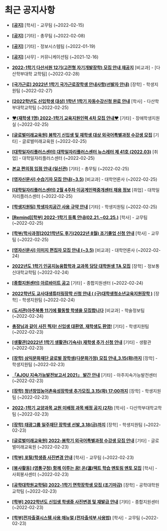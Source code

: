 # 최근 공지사항

* **[[공지]](http://ajou.ac.kr/kr/ajou/notice.do?mode=view&amp;articleNo=180874&amp;article.offset=0&amp;articleLimit=30)**
 [학사] - 교무팀 (~2022-02-15)

* **[[공지]](http://ajou.ac.kr/kr/ajou/notice.do?mode=view&amp;articleNo=180493&amp;article.offset=0&amp;articleLimit=30)**
 [기타] - 총무팀 (~2022-02-08)

* **[[공지]](http://ajou.ac.kr/kr/ajou/notice.do?mode=view&amp;articleNo=179802&amp;article.offset=0&amp;articleLimit=30)**
 [기타] - 정보시스템팀 (~2022-01-19)

* **[[공지]](http://ajou.ac.kr/kr/ajou/notice.do?mode=view&amp;articleNo=147976&amp;article.offset=0&amp;articleLimit=30)**
 [사무] - 커뮤니케이션팀 (~2021-12-16)

* **[2022-1학기 다산서원 12기(고전형 자기개발장학) 모집 안내 재공지](http://ajou.ac.kr/kr/ajou/notice.do?mode=view&amp;articleNo=181324&amp;article.offset=0&amp;articleLimit=30)**
 [비교과] - [다산학부대학 교학팀] (~2022-02-28)

* **[[국가근로] 2022년 1학기 국가근로장학생 안내사항(선발자 안내)](http://ajou.ac.kr/kr/ajou/notice.do?mode=view&amp;articleNo=181316&amp;article.offset=0&amp;articleLimit=30)**
 [장학] - 학생지원팀 (~2022-02-27)

* **[[2022학년도 신입학생 대상] 1학년 1학기 자동수강신청 완료 안내](http://ajou.ac.kr/kr/ajou/notice.do?mode=view&amp;articleNo=181303&amp;article.offset=0&amp;articleLimit=30)**
 [학사] - 다산학부대학교학팀 (~2022-02-25)

* **[♥(재학생 1명) 2022-1학기 교육지원인력 4차 모집 안내♥](http://ajou.ac.kr/kr/ajou/notice.do?mode=view&amp;articleNo=181302&amp;article.offset=0&amp;articleLimit=30)**
 [기타] - 장애학생지원실 (~2022-02-25)

* **[[글로벌미래교육원] 봄학기 신입생 및 재학생 대상 외국어특별과정 수강생 모집](http://ajou.ac.kr/kr/ajou/notice.do?mode=view&amp;articleNo=181296&amp;article.offset=0&amp;articleLimit=30)**
 [기타] - 글로벌미래교육원 (~2022-02-25)

* **[[대학일자리플러스센터] 대학일자리플러스센터 뉴스레터 제 41호 (2022.03)](http://ajou.ac.kr/kr/ajou/notice.do?mode=view&amp;articleNo=181283&amp;article.offset=0&amp;articleLimit=30)**
 [취업] - 대학일자리플러스센터 (~2022-02-25)

* **[본교 편의점 입점 안내 (일신관)](http://ajou.ac.kr/kr/ajou/notice.do?mode=view&amp;articleNo=181282&amp;article.offset=0&amp;articleLimit=30)**
 [기타] - 총무팀 (~2022-02-25)

* **[[영자신문사] 수습기자 모집 안내(~3.5)](http://ajou.ac.kr/kr/ajou/notice.do?mode=view&amp;articleNo=181280&amp;article.offset=0&amp;articleLimit=30)**
 [비교과] - 대학언론사 (~2022-02-25)

* **[[대학일자리플러스센터] 2월 4주차 이공계인력중개센터 채용 정보](http://ajou.ac.kr/kr/ajou/notice.do?mode=view&amp;articleNo=181277&amp;article.offset=0&amp;articleLimit=30)**
 [취업] - 대학일자리플러스센터 (~2022-02-25)

* **[[학생지원팀] 학생자치공간 사용 규약 안내](http://ajou.ac.kr/kr/ajou/notice.do?mode=view&amp;articleNo=181276&amp;article.offset=0&amp;articleLimit=30)**
 [기타] - 학생지원팀 (~2022-02-25)

* **[[Remind][학부] 2022-1학기 등록 안내(02.21.~02.25.)](http://ajou.ac.kr/kr/ajou/notice.do?mode=view&amp;articleNo=181267&amp;article.offset=0&amp;articleLimit=30)**
 [학사] - 교무팀 (~2022-02-25)

* **[[학부/학사과정]2021학년도 후기(2022년 8월) 조기졸업 신청 안내](http://ajou.ac.kr/kr/ajou/notice.do?mode=view&amp;articleNo=181264&amp;article.offset=0&amp;articleLimit=30)**
 [학사] - 교무팀 (~2022-02-25)

* **[[영자신문사] 이미지 편집자 모집 안내 (~3.5)](http://ajou.ac.kr/kr/ajou/notice.do?mode=view&amp;articleNo=181242&amp;article.offset=0&amp;articleLimit=30)**
 [비교과] - 대학언론사 (~2022-02-24)

* **[2022년도 1학기 인공지능융합학과 교과목 담당 대학원생 TA 모집](http://ajou.ac.kr/kr/ajou/notice.do?mode=view&amp;articleNo=181237&amp;article.offset=0&amp;articleLimit=30)**
 [장학] - 정보통신대학교학팀 (~2022-02-24)

* **[[종합지원센터] 아르바이트 공고](http://ajou.ac.kr/kr/ajou/notice.do?mode=view&amp;articleNo=181234&amp;article.offset=0&amp;articleLimit=30)**
 [기타] - 종합지원센터 (~2022-02-24)

* **[2022학년도 교사대생튜터링장학 신청 안내 ( (구)대학생청소년교육지원장학 )](http://ajou.ac.kr/kr/ajou/notice.do?mode=view&amp;articleNo=181226&amp;article.offset=0&amp;articleLimit=30)**
 [장학] - 학생지원팀 (~2022-02-24)

* **[(도서관)아주북통 11기에 활동할 학생을 모집합니다](http://ajou.ac.kr/kr/ajou/notice.do?mode=view&amp;articleNo=181211&amp;article.offset=0&amp;articleLimit=30)**
 [비교과] - 학술정보팀 (~2022-02-24)

* **[총장님과 같이 사진 찍자! 신입생 대환영, 재학생도 환영!](http://ajou.ac.kr/kr/ajou/notice.do?mode=view&amp;articleNo=181196&amp;article.offset=0&amp;articleLimit=30)**
 [기타] - 학생지원팀 (~2022-02-23)

* **[[생활관]2022년 1학기 생활관(기숙사) 재학생 추가 신청 안내](http://ajou.ac.kr/kr/ajou/notice.do?mode=view&amp;articleNo=181187&amp;article.offset=0&amp;articleLimit=30)**
 [기타] - 생활관 (~2022-02-23)

* **[[장학] 삼익문화재단 글로벌 장학생(다문화가정) 모집 안내_3.15(화)까지](http://ajou.ac.kr/kr/ajou/notice.do?mode=view&amp;articleNo=181186&amp;article.offset=0&amp;articleLimit=30)**
 [장학] - 학생지원팀 (~2022-02-23)

* **[「AJOU 지속가능발전보고서 2021」 발간 안내](http://ajou.ac.kr/kr/ajou/notice.do?mode=view&amp;articleNo=181185&amp;article.offset=0&amp;articleLimit=30)**
 [기타] - 아주지속가능발전센터 (~2022-02-23)

* **[[장학] 청년창업농어촌육성장학생 추가모집_3.15(화) 17:00까지](http://ajou.ac.kr/kr/ajou/notice.do?mode=view&amp;articleNo=181183&amp;article.offset=0&amp;articleLimit=30)**
 [장학] - 학생지원팀 (~2022-02-23)

* **[2022-1학기 교양과목 교원 미배정 과목 배정 공지 (2차)](http://ajou.ac.kr/kr/ajou/notice.do?mode=view&amp;articleNo=181180&amp;article.offset=0&amp;articleLimit=30)**
 [학사] - 다산학부대학교학팀 (~2022-02-23)

* **[[장학] 태광그룹 일주재단 장학생 선발_3.18(금)까지](http://ajou.ac.kr/kr/ajou/notice.do?mode=view&amp;articleNo=181168&amp;article.offset=0&amp;articleLimit=30)**
 [장학] - 학생지원팀 (~2022-02-23)

* **[[글로벌미래교육원] 2022-봄학기 외국어특별과정 수강생 모집 안내](http://ajou.ac.kr/kr/ajou/notice.do?mode=view&amp;articleNo=181167&amp;article.offset=0&amp;articleLimit=30)**
 [기타] - 글로벌미래교육원 (~2022-02-23)

* **[[학부] 포탈/학생증 사진변경 안내](http://ajou.ac.kr/kr/ajou/notice.do?mode=view&amp;articleNo=181164&amp;article.offset=0&amp;articleLimit=30)**
 [학사] - 교무팀 (~2022-02-23)

* **[[봉사활동] (영통구청) 함께 이루는 꿈! 온(溫)택트 학습 멘토링 멘토 모집](http://ajou.ac.kr/kr/ajou/notice.do?mode=view&amp;articleNo=181161&amp;article.offset=0&amp;articleLimit=30)**
 [학사] - 사회봉사센터 (~2022-02-23)

* **[[공학대학원교학팀] 2022-1학기 면학장학생 모집 (조기마감)](http://ajou.ac.kr/kr/ajou/notice.do?mode=view&amp;articleNo=181160&amp;article.offset=0&amp;articleLimit=30)**
 [장학] - 공학대학원교학팀 (~2022-02-23)

* **[[학부] 2022학년도 신입생 학생증 사진변경 및 재발급 안내](http://ajou.ac.kr/kr/ajou/notice.do?mode=view&amp;articleNo=181150&amp;article.offset=0&amp;articleLimit=30)**
 [기타] - 종합지원센터 (~2022-02-23)

* **[[학부]전자출결시스템 사용 매뉴얼 (전자출석부 사용법)](http://ajou.ac.kr/kr/ajou/notice.do?mode=view&amp;articleNo=181143&amp;article.offset=0&amp;articleLimit=30)**
 [학사] - 교무팀 (~2022-02-23)
